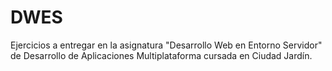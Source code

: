 # DWES 
Ejercicios a entregar en la asignatura "Desarrollo Web en Entorno Servidor" de Desarrollo de Aplicaciones Multiplataforma cursada en Ciudad Jardín.
